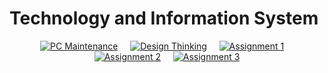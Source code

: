 # Technology and Information System
<div align="center">

[![PC Maintenance](https://img.shields.io/badge/Go_to-PC_Maintenance-blue?style=for-the-badge)](https://github.com/nrathrhabs/PC-Maintenance/blob/main/README.md)
&nbsp;&nbsp;&nbsp;
[![Design Thinking](https://img.shields.io/badge/Go_to-Design_Thinking-purple?style=for-the-badge)](https://github.com/nrathrhabs/Design-Thinking/blob/main/README.md)
&nbsp;&nbsp;&nbsp;
[![Assignment 1](https://img.shields.io/badge/Go_to-Assignment_1-pink?style=for-the-badge)](https://github.com/nrathrhabs/Assignment-1/blob/main/README.md)
&nbsp;&nbsp;&nbsp;
[![Assignment 2](https://img.shields.io/badge/Go_to-Assignment_2-orange?style=for-the-badge)](https://github.com/nrathrhabs/Assignment-2/blob/main/README.md)
&nbsp;&nbsp;&nbsp;
[![Assignment 3](https://img.shields.io/badge/Go_to-Assignment_3-maroon?style=for-the-badge)](https://github.com/nrathrhabs/Assignment-3/blob/main/README.md)

</div>





